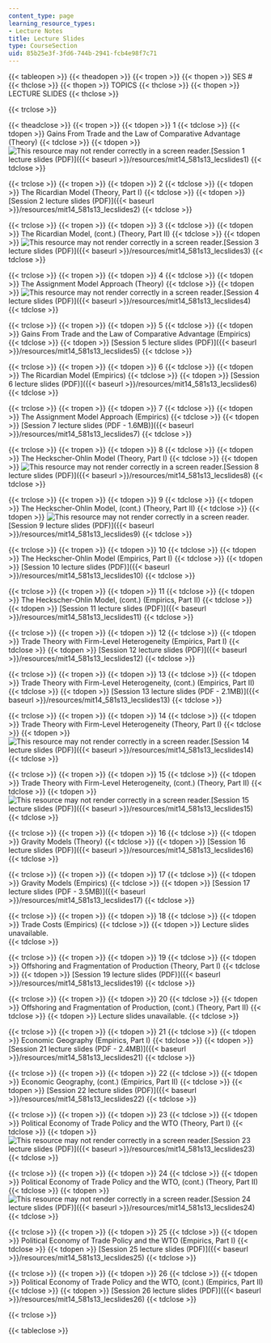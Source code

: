 ```yaml
---
content_type: page
learning_resource_types:
- Lecture Notes
title: Lecture Slides
type: CourseSection
uid: 85b25e3f-3fd6-744b-2941-fcb4e98f7c71
---
```


{{< tableopen >}}
{{< theadopen >}}
{{< tropen >}}
{{< thopen >}}
SES #
{{< thclose >}}
{{< thopen >}}
TOPICS
{{< thclose >}}
{{< thopen >}}
LECTURE SLIDES
{{< thclose >}}

{{< trclose >}}

{{< theadclose >}}
{{< tropen >}}
{{< tdopen >}}
1
{{< tdclose >}}
{{< tdopen >}}
Gains From Trade and the Law of Comparative Advantage (Theory)
{{< tdclose >}}
{{< tdopen >}}
![This resource may not render correctly in a screen reader.](/images/inacessible.gif)[Session 1 lecture slides (PDF)]({{< baseurl >}}/resources/mit14_581s13_lecslides1)
{{< tdclose >}}

{{< trclose >}}
{{< tropen >}}
{{< tdopen >}}
2
{{< tdclose >}}
{{< tdopen >}}
The Ricardian Model (Theory, Part I)
{{< tdclose >}}
{{< tdopen >}}
[Session 2 lecture slides (PDF)]({{< baseurl >}}/resources/mit14_581s13_lecslides2)
{{< tdclose >}}

{{< trclose >}}
{{< tropen >}}
{{< tdopen >}}
3
{{< tdclose >}}
{{< tdopen >}}
The Ricardian Model, (cont.) (Theory, Part II)
{{< tdclose >}}
{{< tdopen >}}
![This resource may not render correctly in a screen reader.](/images/inacessible.gif)[Session 3 lecture slides (PDF)]({{< baseurl >}}/resources/mit14_581s13_lecslides3)
{{< tdclose >}}

{{< trclose >}}
{{< tropen >}}
{{< tdopen >}}
4
{{< tdclose >}}
{{< tdopen >}}
The Assignment Model Approach (Theory)
{{< tdclose >}}
{{< tdopen >}}
![This resource may not render correctly in a screen reader.](/images/inacessible.gif)[Session 4 lecture slides (PDF)]({{< baseurl >}}/resources/mit14_581s13_lecslides4)
{{< tdclose >}}

{{< trclose >}}
{{< tropen >}}
{{< tdopen >}}
5
{{< tdclose >}}
{{< tdopen >}}
Gains From Trade and the Law of Comparative Advantage (Empirics)
{{< tdclose >}}
{{< tdopen >}}
[Session 5 lecture slides (PDF)]({{< baseurl >}}/resources/mit14_581s13_lecslides5)
{{< tdclose >}}

{{< trclose >}}
{{< tropen >}}
{{< tdopen >}}
6
{{< tdclose >}}
{{< tdopen >}}
The Ricardian Model (Empirics)
{{< tdclose >}}
{{< tdopen >}}
[Session 6 lecture slides (PDF)]({{< baseurl >}}/resources/mit14_581s13_lecslides6)
{{< tdclose >}}

{{< trclose >}}
{{< tropen >}}
{{< tdopen >}}
7
{{< tdclose >}}
{{< tdopen >}}
The Assignment Model Approach (Empirics)
{{< tdclose >}}
{{< tdopen >}}
[Session 7 lecture slides (PDF - 1.6MB)]({{< baseurl >}}/resources/mit14_581s13_lecslides7)
{{< tdclose >}}

{{< trclose >}}
{{< tropen >}}
{{< tdopen >}}
8
{{< tdclose >}}
{{< tdopen >}}
The Heckscher-Ohlin Model (Theory, Part I)
{{< tdclose >}}
{{< tdopen >}}
![This resource may not render correctly in a screen reader.](/images/inacessible.gif)[Session 8 lecture slides (PDF)]({{< baseurl >}}/resources/mit14_581s13_lecslides8)
{{< tdclose >}}

{{< trclose >}}
{{< tropen >}}
{{< tdopen >}}
9
{{< tdclose >}}
{{< tdopen >}}
The Heckscher-Ohlin Model, (cont.) (Theory, Part II)
{{< tdclose >}}
{{< tdopen >}}
![This resource may not render correctly in a screen reader.](/images/inacessible.gif)[Session 9 lecture slides (PDF)]({{< baseurl >}}/resources/mit14_581s13_lecslides9)
{{< tdclose >}}

{{< trclose >}}
{{< tropen >}}
{{< tdopen >}}
10
{{< tdclose >}}
{{< tdopen >}}
The Heckscher-Ohlin Model (Empirics, Part I)
{{< tdclose >}}
{{< tdopen >}}
[Session 10 lecture slides (PDF)]({{< baseurl >}}/resources/mit14_581s13_lecslides10)
{{< tdclose >}}

{{< trclose >}}
{{< tropen >}}
{{< tdopen >}}
11
{{< tdclose >}}
{{< tdopen >}}
The Heckscher-Ohlin Model, (cont.) (Empirics, Part II)
{{< tdclose >}}
{{< tdopen >}}
[Session 11 lecture slides (PDF)]({{< baseurl >}}/resources/mit14_581s13_lecslides11)
{{< tdclose >}}

{{< trclose >}}
{{< tropen >}}
{{< tdopen >}}
12
{{< tdclose >}}
{{< tdopen >}}
Trade Theory with Firm-Level Heterogeneity (Empirics, Part I)
{{< tdclose >}}
{{< tdopen >}}
[Session 12 lecture slides (PDF)]({{< baseurl >}}/resources/mit14_581s13_lecslides12)
{{< tdclose >}}

{{< trclose >}}
{{< tropen >}}
{{< tdopen >}}
13
{{< tdclose >}}
{{< tdopen >}}
Trade Theory with Firm-Level Heterogeneity, (cont.) (Empirics, Part II)
{{< tdclose >}}
{{< tdopen >}}
[Session 13 lecture slides (PDF - 2.1MB)]({{< baseurl >}}/resources/mit14_581s13_lecslides13)
{{< tdclose >}}

{{< trclose >}}
{{< tropen >}}
{{< tdopen >}}
14
{{< tdclose >}}
{{< tdopen >}}
Trade Theory with Firm-Level Heterogeneity (Theory, Part I)
{{< tdclose >}}
{{< tdopen >}}
![This resource may not render correctly in a screen reader.](/images/inacessible.gif)[Session 14 lecture slides (PDF)]({{< baseurl >}}/resources/mit14_581s13_lecslides14)
{{< tdclose >}}

{{< trclose >}}
{{< tropen >}}
{{< tdopen >}}
15
{{< tdclose >}}
{{< tdopen >}}
Trade Theory with Firm-Level Heterogeneity, (cont.) (Theory, Part II)
{{< tdclose >}}
{{< tdopen >}}
![This resource may not render correctly in a screen reader.](/images/inacessible.gif)[Session 15 lecture slides (PDF)]({{< baseurl >}}/resources/mit14_581s13_lecslides15)
{{< tdclose >}}

{{< trclose >}}
{{< tropen >}}
{{< tdopen >}}
16
{{< tdclose >}}
{{< tdopen >}}
Gravity Models (Theory)
{{< tdclose >}}
{{< tdopen >}}
[Session 16 lecture slides (PDF)]({{< baseurl >}}/resources/mit14_581s13_lecslides16)
{{< tdclose >}}

{{< trclose >}}
{{< tropen >}}
{{< tdopen >}}
17
{{< tdclose >}}
{{< tdopen >}}
Gravity Models (Empirics)
{{< tdclose >}}
{{< tdopen >}}
[Session 17 lecture slides (PDF - 3.5MB)]({{< baseurl >}}/resources/mit14_581s13_lecslides17)
{{< tdclose >}}

{{< trclose >}}
{{< tropen >}}
{{< tdopen >}}
18
{{< tdclose >}}
{{< tdopen >}}
Trade Costs (Empirics)
{{< tdclose >}}
{{< tdopen >}}
Lecture slides unavailable.   
{{< tdclose >}}

{{< trclose >}}
{{< tropen >}}
{{< tdopen >}}
19
{{< tdclose >}}
{{< tdopen >}}
Offshoring and Fragmentation of Production (Theory, Part I)
{{< tdclose >}}
{{< tdopen >}}
[Session 19 lecture slides (PDF)]({{< baseurl >}}/resources/mit14_581s13_lecslides19)
{{< tdclose >}}

{{< trclose >}}
{{< tropen >}}
{{< tdopen >}}
20
{{< tdclose >}}
{{< tdopen >}}
Offshoring and Fragmentation of Production, (cont.) (Theory, Part II)
{{< tdclose >}}
{{< tdopen >}}
Lecture slides unavailable.
{{< tdclose >}}

{{< trclose >}}
{{< tropen >}}
{{< tdopen >}}
21
{{< tdclose >}}
{{< tdopen >}}
Economic Geography (Empirics, Part I)
{{< tdclose >}}
{{< tdopen >}}
[Session 21 lecture slides (PDF - 2.4MB)]({{< baseurl >}}/resources/mit14_581s13_lecslides21)
{{< tdclose >}}

{{< trclose >}}
{{< tropen >}}
{{< tdopen >}}
22
{{< tdclose >}}
{{< tdopen >}}
Economic Geography, (cont.) (Empirics, Part II)
{{< tdclose >}}
{{< tdopen >}}
[Session 22 lecture slides (PDF)]({{< baseurl >}}/resources/mit14_581s13_lecslides22)
{{< tdclose >}}

{{< trclose >}}
{{< tropen >}}
{{< tdopen >}}
23
{{< tdclose >}}
{{< tdopen >}}
Political Economy of Trade Policy and the WTO (Theory, Part I)
{{< tdclose >}}
{{< tdopen >}}
![This resource may not render correctly in a screen reader.](/images/inacessible.gif)[Session 23 lecture slides (PDF)]({{< baseurl >}}/resources/mit14_581s13_lecslides23)
{{< tdclose >}}

{{< trclose >}}
{{< tropen >}}
{{< tdopen >}}
24
{{< tdclose >}}
{{< tdopen >}}
Political Economy of Trade Policy and the WTO, (cont.) (Theory, Part II)
{{< tdclose >}}
{{< tdopen >}}
![This resource may not render correctly in a screen reader.](/images/inacessible.gif)[Session 24 lecture slides (PDF)]({{< baseurl >}}/resources/mit14_581s13_lecslides24)
{{< tdclose >}}

{{< trclose >}}
{{< tropen >}}
{{< tdopen >}}
25
{{< tdclose >}}
{{< tdopen >}}
Political Economy of Trade Policy and the WTO (Empirics, Part I)
{{< tdclose >}}
{{< tdopen >}}
[Session 25 lecture slides (PDF)]({{< baseurl >}}/resources/mit14_581s13_lecslides25)
{{< tdclose >}}

{{< trclose >}}
{{< tropen >}}
{{< tdopen >}}
26
{{< tdclose >}}
{{< tdopen >}}
Political Economy of Trade Policy and the WTO, (cont.) (Empirics, Part II)
{{< tdclose >}}
{{< tdopen >}}
[Session 26 lecture slides (PDF)]({{< baseurl >}}/resources/mit14_581s13_lecslides26)
{{< tdclose >}}

{{< trclose >}}

{{< tableclose >}}